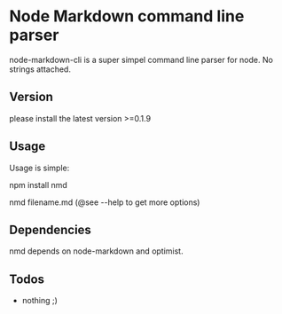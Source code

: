 # Node Markdown command line parser  #

node-markdown-cli is a super simpel command line parser for node. No strings attached.

## Version ##

please install the latest version >=0.1.9

## Usage ##

Usage is simple:

npm install nmd

nmd filename.md (@see --help to get more options)

## Dependencies ##

nmd depends on node-markdown and optimist.



## Todos ##

* nothing ;)